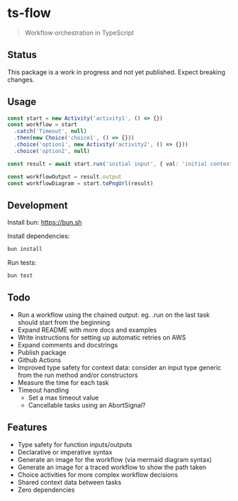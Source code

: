 # ts-flow

> Workflow orchestration in TypeScript

## Status

This package is a work in progress and not yet published. Expect breaking changes.

## Usage

```ts
const start = new Activity('activity1', () => {})
const workflow = start
  .catch('Timeout', null)
  .then(new Choice('choice1', () => {}))
  .choice('option1', new Activity('activity2', () => {}))
  .choice('option2', null)

const result = await start.run('initial input', { val: 'initial context' })

const workflowOutput = result.output
const workflowDiagram = start.toPngUrl(result)
```

## Development

Install bun: <https://bun.sh>

Install dependencies:

```bash
bun install
```

Run tests:

```bash
bun test
```

## Todo

- Run a workflow using the chained output: eg. .run on the last task should start from the beginning
- Expand README with more docs and examples
- Write instructions for setting up automatic retries on AWS
- Expand comments and docstrings
- Publish package
- Github Actions
- Improved type safety for context data: consider an input type generic from the run method and/or constructors
- Measure the time for each task
- Timeout handling
  - Set a max timeout value
  - Cancellable tasks using an AbortSignal?

## Features

- Type safety for function inputs/outputs
- Declarative or imperative syntax
- Generate an image for the workflow (via mermaid diagram syntax)
- Generate an image for a traced workflow to show the path taken
- Choice activities for more complex workflow decisions
- Shared context data between tasks
- Zero dependencies
